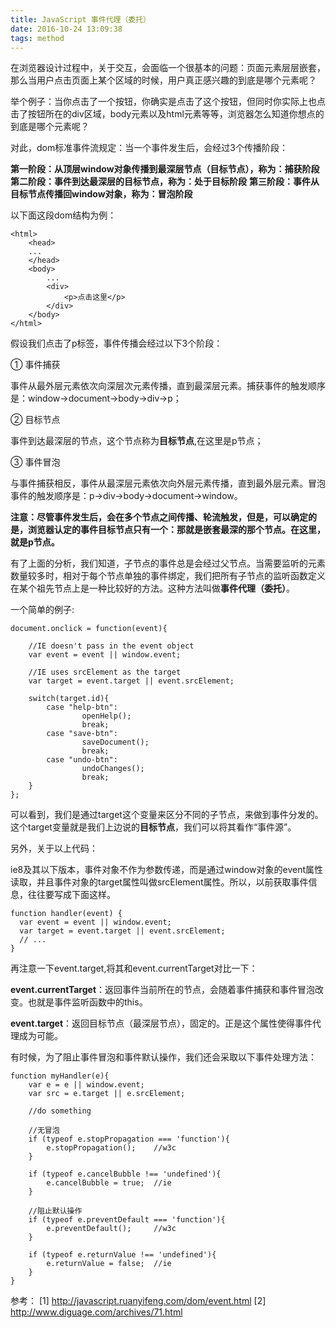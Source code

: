 ```yaml
---
title: JavaScript 事件代理（委托）
date: 2016-10-24 13:09:38
tags: method
---
```


在浏览器设计过程中，关于交互，会面临一个很基本的问题：页面元素层层嵌套，那么当用户点击页面上某个区域的时候，用户真正感兴趣的到底是哪个元素呢？

举个例子：当你点击了一个按钮，你确实是点击了这个按钮，但同时你实际上也点击了按钮所在的div区域，body元素以及html元素等等，浏览器怎么知道你想点的到底是哪个元素呢？

对此，dom标准事件流规定：当一个事件发生后，会经过3个传播阶段：

<!-- more -->

**第一阶段：从顶层window对象传播到最深层节点（目标节点），称为：捕获阶段**
**第二阶段：事件到达最深层的目标节点，称为：处于目标阶段**
**第三阶段：事件从目标节点传播回window对象，称为：冒泡阶段**

以下面这段dom结构为例：

```
<html>
	<head>
    ...
	</head>
	<body>
        ...
		<div>
			<p>点击这里</p>
		</div>
	</body>
</html>
```
假设我们点击了p标签，事件传播会经过以下3个阶段：

① 事件捕获 

事件从最外层元素依次向深层次元素传播，直到最深层元素。捕获事件的触发顺序是：window->document->body->div->p；

② 目标节点

事件到达最深层的节点，这个节点称为**目标节点**,在这里是p节点；

③ 事件冒泡

与事件捕获相反，事件从最深层元素依次向外层元素传播，直到最外层元素。冒泡事件的触发顺序是：p->div->body->document->window。

**注意：尽管事件发生后，会在多个节点之间传播、轮流触发，但是，可以确定的是，浏览器认定的事件目标节点只有一个：那就是嵌套最深的那个节点。在这里，就是p节点。**

有了上面的分析，我们知道，子节点的事件总是会经过父节点。当需要监听的元素数量较多时，相对于每个节点单独的事件绑定，我们把所有子节点的监听函数定义在某个祖先节点上是一种比较好的方法。这种方法叫做**事件代理（委托）**。

一个简单的例子:

```
document.onclick = function(event){

    //IE doesn't pass in the event object
    var event = event || window.event;

    //IE uses srcElement as the target
    var target = event.target || event.srcElement;

    switch(target.id){
        case "help-btn":
                openHelp();
                break;
        case "save-btn":
                saveDocument();
                break;
        case "undo-btn":
                undoChanges();
                break;
    }
};
```

可以看到，我们是通过target这个变量来区分不同的子节点，来做到事件分发的。这个target变量就是我们上边说的**目标节点**，我们可以将其看作“事件源”。

另外，关于以上代码：

ie8及其以下版本，事件对象不作为参数传递，而是通过window对象的event属性读取，并且事件对象的target属性叫做srcElement属性。所以，以前获取事件信息，往往要写成下面这样。

```
function handler(event) {
  var event = event || window.event;
  var target = event.target || event.srcElement;
  // ...
}
```

再注意一下event.target,将其和event.currentTarget对比一下：

**event.currentTarget**：返回事件当前所在的节点，会随着事件捕获和事件冒泡改变。也就是事件监听函数中的this。

**event.target**：返回目标节点（最深层节点），固定的。正是这个属性使得事件代理成为可能。

有时候，为了阻止事件冒泡和事件默认操作，我们还会采取以下事件处理方法：

```
function myHandler(e){
    var e = e || window.event;
    var src = e.target || e.srcElement;

    //do something

    //无冒泡
    if (typeof e.stopPropagation === 'function'){
        e.stopPropagation();    //w3c
    }

    if (typeof e.cancelBubble !== 'undefined'){
        e.cancelBubble = true;  //ie
    }

    //阻止默认操作
    if (typeof e.preventDefault === 'function'){
        e.preventDefault();     //w3c
    }

    if (typeof e.returnValue !== 'undefined'){
        e.returnValue = false;  //ie
    }
}
```



参考：
[1] http://javascript.ruanyifeng.com/dom/event.html
[2] http://www.diguage.com/archives/71.html
